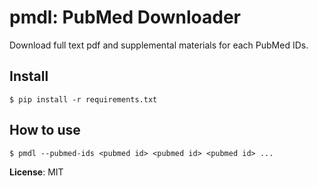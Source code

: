 # pmdl: PubMed Downloader

Download full text pdf and supplemental materials for each PubMed IDs.

## Install

```
$ pip install -r requirements.txt
```

## How to use

```
$ pmdl --pubmed-ids <pubmed id> <pubmed id> <pubmed id> ...
```

**License**: MIT
